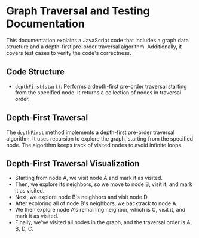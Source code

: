 # Graph Traversal and Testing Documentation

This documentation explains a JavaScript code that includes a graph data structure and a depth-first pre-order traversal algorithm. Additionally, it covers test cases to verify the code's correctness.

## Code Structure

- `depthFirst(start)`: Performs a depth-first pre-order traversal starting from the specified node. It returns a collection of nodes in traversal order.

## Depth-First Traversal

The `depthFirst` method implements a depth-first pre-order traversal algorithm. It uses recursion to explore the graph, starting from the specified node. The algorithm keeps track of visited nodes to avoid infinite loops.
## Depth-First Traversal Visualization


- Starting from node A, we visit node A and mark it as visited.
- Then, we explore its neighbors, so we move to node B, visit it, and mark it as visited.
- Next, we explore node B's neighbors and visit node D.
- After exploring all of node B's neighbors, we backtrack to node A.
- We then explore node A's remaining neighbor, which is C, visit it, and mark it as visited.
- Finally, we've visited all nodes in the graph, and the traversal order is A, B, D, C.


